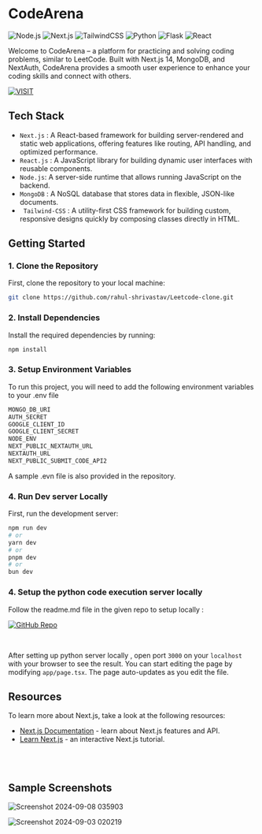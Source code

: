 # CodeArena 
![Node.js](https://img.shields.io/badge/Node.js-339933?style=for-the-badge&logo=nodedotjs&logoColor=white) 
![Next.js](https://img.shields.io/badge/Next.js-000000?style=for-the-badge&logo=nextdotjs&logoColor=white) 
![TailwindCSS](https://img.shields.io/badge/TailwindCSS-06B6D4?style=for-the-badge&logo=tailwindcss&logoColor=white) 
![Python](https://img.shields.io/badge/Python-3776AB?style=for-the-badge&logo=python&logoColor=white) 
![Flask](https://img.shields.io/badge/Flask-000000?style=for-the-badge&logo=flask&logoColor=white) 
![React](https://img.shields.io/badge/React-61DAFB?style=for-the-badge&logo=react&logoColor=black)



Welcome to CodeArena – a platform for practicing and solving coding problems, similar to LeetCode. Built with Next.js 14, MongoDB, and NextAuth, CodeArena provides a smooth user experience to enhance your coding skills and connect with others.    

[![VISIT](https://img.shields.io/badge/-VISIT-blue?style=for-the-badge)](https://codearena-pi.vercel.app/)

## Tech Stack

- ` Next.js ` : A React-based framework for building server-rendered and static web applications, offering features like routing, API handling, and optimized performance.
- ` React.js ` : A JavaScript library for building dynamic user interfaces with reusable components.
- ` Node.js `: A server-side runtime that allows running JavaScript on the backend.
- ` MongoDB ` : A NoSQL database that stores data in flexible, JSON-like documents.
- ` Tailwind-CSS` : A utility-first CSS framework for building custom, responsive designs quickly by composing classes directly in HTML.


## Getting Started

### 1. Clone the Repository
First, clone the repository to your local machine:


```bash
git clone https://github.com/rahul-shrivastav/Leetcode-clone.git
```


### 2. Install Dependencies
Install the required dependencies by running:

```bash
npm install
```
### 3. Setup Environment Variables

To run this project, you will need to add the following environment variables to your .env file
```bash
MONGO_DB_URI  
AUTH_SECRET  
GOOGLE_CLIENT_ID  
GOOGLE_CLIENT_SECRET  
NODE_ENV
NEXT_PUBLIC_NEXTAUTH_URL
NEXTAUTH_URL
NEXT_PUBLIC_SUBMIT_CODE_API2  
```
A sample .evn file is also provided in the repository.

### 4. Run Dev server Locally

First, run the development server:

```bash
npm run dev
# or
yarn dev
# or
pnpm dev
# or
bun dev
```
### 4. Setup the python code execution server locally 
Follow the readme.md file in the given repo to setup locally :

[![GitHub Repo](https://img.shields.io/badge/GitHub-Visit%20Repo-blue?style=for-the-badge&logo=github)](https://github.com/rahul-shrivastav/Python-Code-Execution-Server)                                     

<br>

After setting up python server locally , open port `3000` on your `localhost` with your browser to see the result.
You can start editing the page by modifying `app/page.tsx`. The page auto-updates as you edit the file.


## Resources

To learn more about Next.js, take a look at the following resources:

- [Next.js Documentation](https://nextjs.org/docs) - learn about Next.js features and API.
- [Learn Next.js](https://nextjs.org/learn) - an interactive Next.js tutorial.

<br><br>

## Sample Screenshots
![Screenshot 2024-09-08 035903](https://github.com/user-attachments/assets/4055d2d1-a55b-425c-9af4-5e8c73c0b23b)

![Screenshot 2024-09-03 020219](https://github.com/user-attachments/assets/9f359316-7cad-4358-9133-87a0993313a4)

